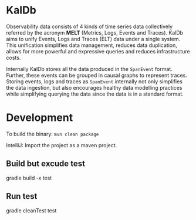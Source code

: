 # KalDb

Observability data consists of 4 kinds of time series data collectively referred by the acronym **MELT** (Metrics, Logs, Events and Traces). KalDb aims to unify Events, Logs and Traces (ELT) data under a single system. This unification simplifies data management, reduces data duplication, allows for more powerful and expressive queries and reduces infrastructure costs.

Internally KalDb stores all the data produced in the `SpanEvent` format. Further, these events can be grouped in causal graphs to represent traces. Storing  events, logs and traces as `SpanEvent` internally not only simplifies the data ingestion, but also encourages healthy data modelling practices while simplifying querying the data since the data is in a standard format.


# Development

To build the binary: `mvn clean package`

IntelliJ: Import the project as a maven project.

## Build but excude test
gradle build -x test

## Run test
gradle cleanTest test

